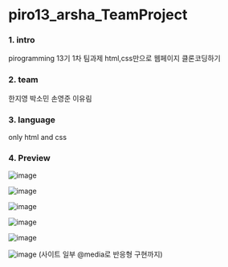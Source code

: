 # piro13_arsha_TeamProject

### 1. intro
pirogramming 13기 1차 팀과제 html,css만으로 웹페이지 클론코딩하기


### 2. team
한지영 박소민 손영준 이유림


### 3. language
only html and css


### 4. Preview

![image](https://user-images.githubusercontent.com/61833149/91710221-e0706f80-ebbe-11ea-90f1-d8e25269a16e.png)

![image](https://user-images.githubusercontent.com/61833149/91710537-61c80200-ebbf-11ea-827b-6cd52ba74abe.png)

![image](https://user-images.githubusercontent.com/61833149/91710572-70161e00-ebbf-11ea-941b-ae0170677ab5.png)

![image](https://user-images.githubusercontent.com/61833149/91710640-9045dd00-ebbf-11ea-97d9-4afd2f02ea6a.png)

![image](https://user-images.githubusercontent.com/61833149/91710778-c5eac600-ebbf-11ea-8508-cb43e867e95a.png)

![image](https://user-images.githubusercontent.com/61833149/91710749-b9ff0400-ebbf-11ea-9084-ec1b1aec3cdb.png)
(사이트 일부 @media로 반응형 구현까지)

